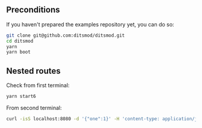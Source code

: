 ## Preconditions

If you haven't prepared the examples repository yet, you can do so:

```bash
git clone git@github.com:ditsmod/ditsmod.git
cd ditsmod
yarn
yarn boot
```

## Nested routes

Check from first terminal:

```bash
yarn start6
```

From second terminal:

```bash
curl -isS localhost:8080 -d '{"one":1}' -H 'content-type: application/json'
```
